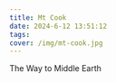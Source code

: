 ```yaml
---
title: Mt Cook
date: 2024-6-12 13:51:12
tags:
cover: /img/mt-cook.jpg
---
```


The Way to Middle Earth
